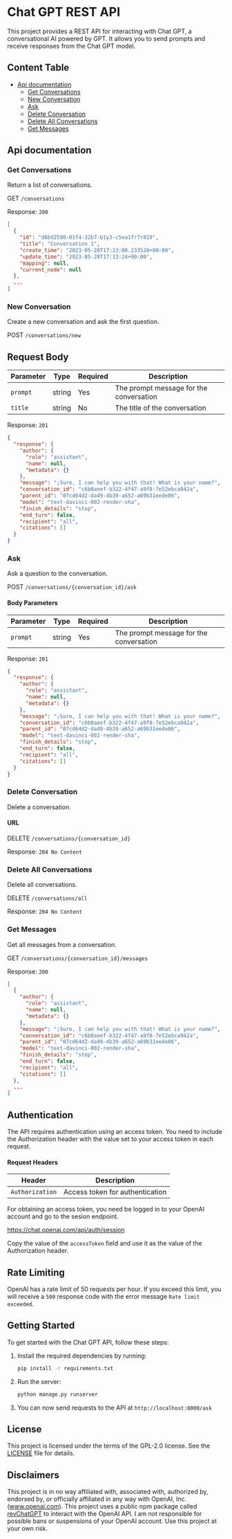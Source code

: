 # Chat GPT REST API

This project provides a REST API for interacting with Chat GPT, a conversational AI powered by GPT. It allows you to send prompts and receive responses from the Chat GPT model.


## Content Table
- [Api documentation](#api-documentation)
  - [Get Conversations](#get-conversations)
  - [New Conversation](#new-conversation)
  - [Ask](#ask-endpoint)
  - [Delete Conversation](#delete-conversation)
  - [Delete All Conversations](#delete-all-conversations)
  - [Get Messages](#get-messages)



## Api documentation

### Get Conversations

Return a list of conversations.

GET `/conversations`

Response: `200`
```json
[
  {
    "id": "d6bd2590-01f4-32b7-b1y3-c5ea1fr7r819",
    "title": "Conversation 1",
    "create_time": "2023-05-28T17:13:08.233528+00:00",
    "update_time": "2023-05-28T17:13:24+00:00",
    "mapping": null,
    "current_node": null
  },
  ...
]
```
### New Conversation

Create a new conversation and ask the first question.

POST `/conversations/new`

## Request Body

| Parameter        | Type   | Required | Description                            |
|------------------|--------|----------|----------------------------------------|
| `prompt`         | string | Yes      | The prompt message for the conversation |
| `title`          | string | No       | The title of the conversation |

Response: `201`
```json
{
  "response": {
    "author": {
      "role": "assistant",
      "name": null,
      "metadata": {}
    },
    "message": "¡Sure, I can help you with that! What is your name?",
    "conversation_id": "c6b0aeef-b322-4f47-a9f8-7e52ebca942a",
    "parent_id": "07cd64d2-da49-4b39-a652-a69b31eede06",
    "model": "text-davinci-002-render-sha",
    "finish_details": "stop",
    "end_turn": false,
    "recipient": "all",
    "citations": []
  }
}
```

### Ask

Ask a question to the conversation.

POST `/conversations/{conversation_id}/ask`

#### Body Parameters

| Parameter        | Type   | Required | Description                            |
|------------------|--------|----------|----------------------------------------|
| `prompt`         | string | Yes      | The prompt message for the conversation |


Response: `201`
```json
{
  "response": {
    "author": {
      "role": "assistant",
      "name": null,
      "metadata": {}
    },
    "message": "¡Sure, I can help you with that! What is your name?",
    "conversation_id": "c6b0aeef-b322-4f47-a9f8-7e52ebca942a",
    "parent_id": "07cd64d2-da49-4b39-a652-a69b31eede06",
    "model": "text-davinci-002-render-sha",
    "finish_details": "stop",
    "end_turn": false,
    "recipient": "all",
    "citations": []
  }
}
```

### Delete Conversation

Delete a conversation.
#### URL

DELETE `/conversations/{conversation_id}`

Response: `204 No Content`


### Delete All Conversations

Delete all conversations.

DELETE `/conversations/all`

Response: `204 No Content`

### Get Messages

Get all messages from a conversation.

GET `/conversations/{conversation_id}/messages`

Response: `200`
```json
[
  {
    "author": {
      "role": "assistant",
      "name": null,
      "metadata": {}
    },
    "message": "¡Sure, I can help you with that! What is your name?",
    "conversation_id": "c6b0aeef-b322-4f47-a9f8-7e52ebca942a",
    "parent_id": "07cd64d2-da49-4b39-a652-a69b31eede06",
    "model": "text-davinci-002-render-sha",
    "finish_details": "stop",
    "end_turn": false,
    "recipient": "all",
    "citations": []
  },
  ...
]
```

## Authentication
The API requires authentication using an access token. You need to include the Authorization header with the value set to your access token in each request.
#### Request Headers

| Header          | Description                           |
|-----------------|---------------------------------------|
| `Authorization` | Access token for authentication       |

For obtaining an access token, you need be logged in to your OpenAI account and go to the sesion endpoint.

https://chat.openai.com/api/auth/session

Copy the value of the `accessToken` field and use it as the value of the Authorization header.

## Rate Limiting

OpenAI has a rate limit of 50 requests per hour. If you exceed this limit, you will receive a `500` response code with the error message `Rate limit exceeded`.

## Getting Started

To get started with the Chat GPT API, follow these steps:

1. Install the required dependencies by running:
    ```bash
    pip install -r requirements.txt
    ```

2. Run the server:
    ```bash
    python manage.py runserver
    ```

3. You can now send requests to the API at `http://localhost:8000/ask`


## License

This project is licensed under the terms of the GPL-2.0 license. See the [LICENSE](LICENSE) file for details.

## Disclaimers

This project is in no way affiliated with, associated with, authorized by, endorsed by, or officially affiliated in any way with OpenAI, Inc. (www.openai.com).
This project uses a public npm package called [revChatGPT](https://github.com/acheong08/ChatGPT) to interact with the OpenAI API.
I am not responsible for possible bans or suspensions of your OpenAI account. Use this project at your own risk.
